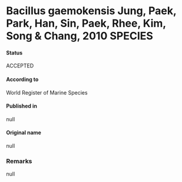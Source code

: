 Bacillus gaemokensis Jung, Paek, Park, Han, Sin, Paek, Rhee, Kim, Song & Chang, 2010 SPECIES
=======

#### Status
ACCEPTED

#### According to
World Register of Marine Species

#### Published in
null

#### Original name
null

### Remarks
null